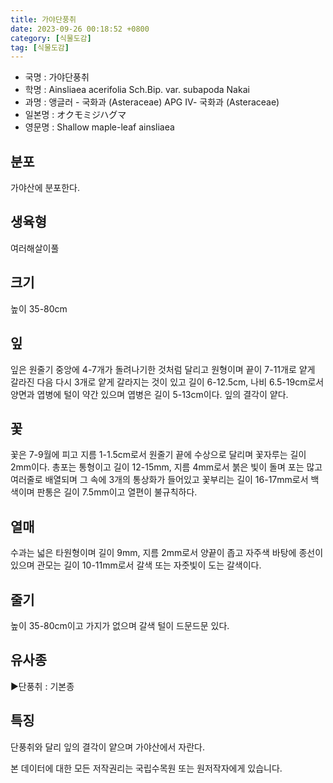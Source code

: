```yaml
---
title: 가야단풍취
date: 2023-09-26 00:18:52 +0800
category: [식물도감]
tag: [식물도감]
---
```




- 국명 : 가야단풍취
- 학명 : Ainsliaea acerifolia Sch.Bip. var. subapoda Nakai
- 과명 : 앵글러 - 국화과 (Asteraceae) APG Ⅳ- 국화과 (Asteraceae)
- 일본명 : オクモミジハグマ
- 영문명 : Shallow maple-leaf ainsliaea


## 분포
가야산에 분포한다.
## 생육형
여러해살이풀
## 크기
높이 35-80cm
## 잎
잎은 원줄기 중앙에 4-7개가 돌려나기한 것처럼 달리고 원형이며 끝이 7-11개로 얕게 갈라진 다음 다시 3개로 얕게 갈라지는 것이 있고 길이 6-12.5cm, 나비 6.5-19cm로서 양면과 엽병에 털이 약간 있으며 엽병은 길이 5-13cm이다. 잎의 결각이 얕다.
## 꽃
꽃은 7-9월에 피고 지름 1-1.5cm로서 원줄기 끝에 수상으로 달리며 꽃자루는 길이 2mm이다. 총포는 통형이고 길이 12-15mm, 지름 4mm로서 붉은 빛이 돌며 포는 많고 여러줄로 배열되며 그 속에 3개의 통상화가 들어있고 꽃부리는 길이 16-17mm로서 백색이며 판통은 길이 7.5mm이고 열편이 불규칙하다.
## 열매
수과는 넓은 타원형이며 길이 9mm, 지름 2mm로서 양끝이 좁고 자주색 바탕에 종선이 있으며 관모는 길이 10-11mm로서 갈색 또는 자줏빛이 도는 갈색이다.
## 줄기
높이 35-80cm이고 가지가 없으며 갈색 털이 드문드문 있다.
## 유사종
▶단풍취 : 기본종
## 특징
단풍취와 달리 잎의 결각이 얕으며 가야산에서 자란다.






본 데이터에 대한 모든 저작권리는 국립수목원 또는 원저작자에게 있습니다.
